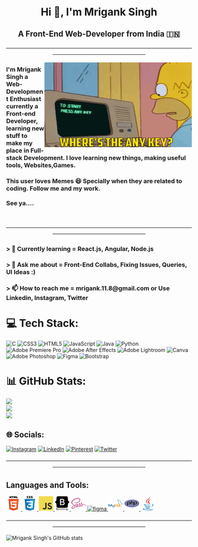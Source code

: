 <h1 align="center">Hi 👋, I'm Mrigank Singh</h1>
<h2 align="center">A Front-End Web-Developer from India 🇮🇳</h2>

<p align="center">——————————————————————————————————————————————————————</p>

<p align="center">
 
  <img align="right" width="400" height="230" src="homercodes.gif">
</p>
<p>
</p>
<p><h3>I'm Mrigank Singh a Web-Development Enthusiast currently a Front-end Developer, learning new stuff to make my place in Full-stack Development. I love learning new things, making useful tools, Websites,Games.</h3></p>


<p><h3>This user loves Memes 😆 Specially when they are related to coding. Follow me and my work. <br> <br>See ya....</h3></p>
<br>
<p align="center">——————————————————————————————————————————————————————</p>



<h3>> 🌱 Currently learning = React.js, Angular, Node.js</h3>
<h3>> 💬 Ask me about = Front-End Collabs, Fixing Issues, Queries, UI Ideas :) </h3>
<h3>> 📫 How to reach me = mrigank.11.8@gmail.com or Use Linkedin, Instagram, Twitter</h3>




# 💻 Tech Stack:
![C](https://img.shields.io/badge/c-%2300599C.svg?style=for-the-badge&logo=c&logoColor=white) ![CSS3](https://img.shields.io/badge/css3-%231572B6.svg?style=for-the-badge&logo=css3&logoColor=white) ![HTML5](https://img.shields.io/badge/html5-%23E34F26.svg?style=for-the-badge&logo=html5&logoColor=white) ![JavaScript](https://img.shields.io/badge/javascript-%23323330.svg?style=for-the-badge&logo=javascript&logoColor=%23F7DF1E) ![Java](https://img.shields.io/badge/java-%23ED8B00.svg?style=for-the-badge&logo=java&logoColor=white) ![Python](https://img.shields.io/badge/python-3670A0?style=for-the-badge&logo=python&logoColor=ffdd54) ![Adobe Premiere Pro](https://img.shields.io/badge/Adobe%20Premiere%20Pro-9999FF.svg?style=for-the-badge&logo=Adobe%20Premiere%20Pro&logoColor=white) ![Adobe After Effects](https://img.shields.io/badge/Adobe%20After%20Effects-9999FF.svg?style=for-the-badge&logo=Adobe%20After%20Effects&logoColor=white) ![Adobe Lightroom](https://img.shields.io/badge/Adobe%20Lightroom-31A8FF.svg?style=for-the-badge&logo=Adobe%20Lightroom&logoColor=white) ![Canva](https://img.shields.io/badge/Canva-%2300C4CC.svg?style=for-the-badge&logo=Canva&logoColor=white) ![Adobe Photoshop](https://img.shields.io/badge/adobephotoshop-%2331A8FF.svg?style=for-the-badge&logo=adobephotoshop&logoColor=white) 	![Figma](https://img.shields.io/badge/figma-%23F24E1E.svg?style=for-the-badge&logo=figma&logoColor=white) ![Bootstrap](https://img.shields.io/badge/bootstrap-%23563D7C.svg?style=for-the-badge&logo=bootstrap&logoColor=white)
# 📊 GitHub Stats:
![](https://github-readme-stats.vercel.app/api?username=Mrigank118&theme=dark&hide_border=false&include_all_commits=false&count_private=false)<br/>
![](https://github-readme-streak-stats.herokuapp.com/?user=Mrigank118&theme=dark&hide_border=false)<br/>
![](https://github-readme-stats.vercel.app/api/top-langs/?username=Mrigank118&theme=dark&hide_border=false&include_all_commits=false&count_private=false&layout=compact)


## 🌐 Socials:
[![Instagram](https://img.shields.io/badge/Instagram-%23E4405F.svg?logo=Instagram&logoColor=white)](https://instagram.com/mrigankwastaken) [![LinkedIn](https://img.shields.io/badge/LinkedIn-%230077B5.svg?logo=linkedin&logoColor=white)](https://linkedin.com/in/mriganksingh11) [![Pinterest](https://img.shields.io/badge/Pinterest-%23E60023.svg?logo=Pinterest&logoColor=white)](https://pinterest.com/mrigankwastaken) [![Twitter](https://img.shields.io/badge/Twitter-%231DA1F2.svg?logo=Twitter&logoColor=white)](https://twitter.com/mrigankwastaken) 





<p align="center">——————————————————————————————————————————————————————</p>
  <h2 align="left">Languages and Tools:</h2>
<p align="left">
  
  <a href="https://www.w3.org/html/" target="_blank" rel="noreferrer"> <img src="https://raw.githubusercontent.com/devicons/devicon/master/icons/html5/html5-original-wordmark.svg" alt="html5" width="40" height="40"/> </a> <a href="https://www.w3schools.com/css/" target="_blank" rel="noreferrer"> <img src="https://raw.githubusercontent.com/devicons/devicon/master/icons/css3/css3-original-wordmark.svg" alt="css3" width="40" height="40"/> <a href="https://developer.mozilla.org/en-US/docs/Web/JavaScript" target="_blank" rel="noreferrer"> <img src="https://raw.githubusercontent.com/devicons/devicon/master/icons/javascript/javascript-original.svg" alt="javascript" width="40" height="40"/> </a> <a href="https://getbootstrap.com" target="_blank" rel="noreferrer"> <img src="https://raw.githubusercontent.com/devicons/devicon/master/icons/bootstrap/bootstrap-plain-wordmark.svg" alt="bootstrap" width="40" height="40"/> </a>  <a href="https://sass-lang.com" target="_blank" rel="noreferrer"> <img src="https://raw.githubusercontent.com/devicons/devicon/master/icons/sass/sass-original.svg" alt="sass" width="40" height="40"/> </a>  <a href="https://www.figma.com/" target="_blank" rel="noreferrer"> <img src="https://www.vectorlogo.zone/logos/figma/figma-icon.svg" alt="figma" width="40" height="40"/>   </a> <a href="https://www.mysql.com/" target="_blank" rel="noreferrer"> <img src="https://raw.githubusercontent.com/devicons/devicon/master/icons/mysql/mysql-original-wordmark.svg" alt="mysql" width="40" height="40"/> </a> <a href="https://www.php.net" target="_blank" rel="noreferrer"> <img src="https://raw.githubusercontent.com/devicons/devicon/master/icons/php/php-original.svg" alt="php" width="40" height="40"/> </a>  <a href="https://www.java.com" target="_blank" rel="noreferrer"> <img src="https://raw.githubusercontent.com/devicons/devicon/master/icons/java/java-original.svg" alt="java" width="40" height="40"/> </a>
</p>

<p align="center">——————————————————————————————————————————————————————</p>


![Mrigank Singh's GitHub stats](https://github-readme-stats.vercel.app/api?username=mrigank118&theme=merko&show_icons=true)



